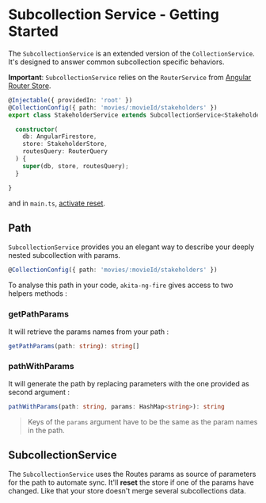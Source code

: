 # Subcollection Service - Getting Started
The `SubcollectionService` is an extended version of the `CollectionService`. It's designed to answer common subcollection specific behaviors.

**Important**: `SubcollectionService` relies on the `RouterService` from [Angular Router Store](https://netbasal.gitbook.io/akita/angular-plugins/angular-router-store).

```typescript
@Injectable({ providedIn: 'root' })
@CollectionConfig({ path: 'movies/:movieId/stakeholders' })
export class StakeholderService extends SubcollectionService<StakeholderState> {

  constructor(
    db: AngularFirestore,
    store: StakeholderStore,
    routesQuery: RouterQuery
  ) {
    super(db, store, routesQuery);
  }

}
```

and in `main.ts`, [activate reset](https://netbasal.gitbook.io/akita/general/reset-stores).


## Path
`SubcollectionService` provides you an elegant way to describe your deeply nested subcollection with params.
```typescript
@CollectionConfig({ path: 'movies/:movieId/stakeholders' })
```

To analyse this path in your code, `akita-ng-fire` gives access to two helpers methods :

### getPathParams
It will retrieve the params names from your path : 
```typescript
getPathParams(path: string): string[]
```

### pathWithParams
It will generate the path by replacing parameters with the one provided as second argument :
```typescript
pathWithParams(path: string, params: HashMap<string>): string
```
> Keys of the `params` argument have to be the same as the param names in the path.

## SubcollectionService
The `SubcollectionService` uses the Routes params as source of parameters for the path to automate sync. It'll **reset** the store if one of the params have changed. Like that your store doesn't merge several subcollections data.
